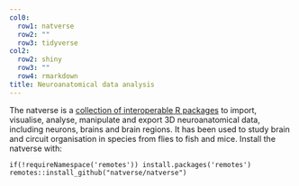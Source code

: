 ```yaml
---
col0:
  row1: natverse
  row2: ""
  row3: tidyverse
col2:
  row2: shiny
  row3: ""
  row4: rmarkdown
title: Neuroanatomical data analysis
---
```


The natverse is a [collection of interoperable R packages](/packages) to import, visualise, analyse, manipulate and export 3D neuroanatomical data, including neurons, brains and brain regions. It has been used to study brain and circuit organisation in species from flies to fish and mice. Install the natverse with:
```
if(!requireNamespace('remotes')) install.packages('remotes')
remotes::install_github("natverse/natverse")
```
